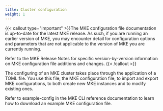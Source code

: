 ```yaml
---
title: Cluster configuration
weight: 1
---
```


{{< callout type="important" >}}The MKE configuration file documentation is up-to-date for the latest MKE
release. As such, if you are running an earlier version of MKE, you may
encounter detail for configuration options and parameters that are not
applicable to the version of MKE you are currently running.

Refer to the MKE Release Notes for specific version-by-version information on
MKE configuration file additions and changes.
{{< /callout >}}

The configuring of an MKE cluster
takes place through the application of a TOML file. You use this file, the MKE
configuration file, to import and export MKE configurations, to both create new
MKE instances and to modify existing ones.

Refer to example-config in the MKE CLI reference documentation to learn how to
download an example MKE configuration file.